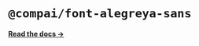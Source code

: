 # `@compai/font-alegreya-sans`

[**Read the docs &rarr;**](https://components.ai/docs/typefaces/alegreya-sans)
